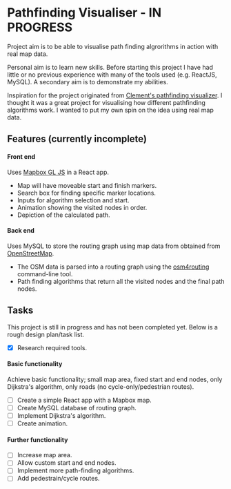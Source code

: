 # Pathfinding Visualiser - IN PROGRESS

Project aim is to be able to visualise path finding algrorithms in action with real map data.

Personal aim is to learn new skills. Before starting this project I have had little or no previous experience with many of the tools used (e.g. ReactJS, MySQL).
A secondary aim is to demonstrate my abilities.

Inspiration for the project originated from [Clement's pathfinding visualizer](https://clementmihailescu.github.io/Pathfinding-Visualizer/).
I thought it was a great project for visualising how different pathfinding algorithms work.
I wanted to put my own spin on the idea using real map data.

## Features (currently incomplete)
#### Front end
Uses [Mapbox GL JS](https://www.mapbox.com/) in a React app.
- Map will have moveable start and finish markers.
- Search box for finding specific marker locations.
- Inputs for algorithm selection and start.
- Animation showing the visited nodes in order.
- Depiction of the calculated path.

#### Back end
Uses MySQL to store the routing graph using map data from obtained from [OpenStreetMap](https://www.openstreetmap.org/).
- The OSM data is parsed into a routing graph using the [osm4routing](https://github.com/Tristramg/osm4routing) command-line tool.
- Path finding algorithms that return all the visited nodes and the final path nodes.


## Tasks
This project is still in progress and has not been completed yet.
Below is a rough design plan/task list.
- [x] Research required tools. 

#### Basic functionality
Achieve basic functionality; small map area, fixed start and end nodes, only Dijkstra's algorithm, only roads (no cycle-only/pedestrian routes).
- [ ] Create a simple React app with a Mapbox map.
- [ ] Create MySQL database of routing graph.
- [ ] Implement Dijkstra's algorithm.
- [ ] Create animation.

#### Further functionality
- [ ] Increase map area.
- [ ] Allow custom start and end nodes.
- [ ] Implement more path-finding algorithms.
- [ ] Add pedestrain/cycle routes.
